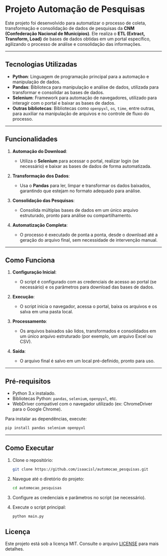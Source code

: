 
# Projeto Automação de Pesquisas

Este projeto foi desenvolvido para automatizar o processo de coleta, transformação e consolidação de dados de pesquisas da **CNM (Confederação Nacional de Municípios)**. Ele realiza o **ETL (Extract, Transform, Load)** de bases de dados obtidas em um portal específico, agilizando o processo de análise e consolidação das informações.

---
## Tecnologias Utilizadas

- **Python**: Linguagem de programação principal para a automação e manipulação de dados.
- **Pandas**: Biblioteca para manipulação e análise de dados, utilizada para transformar e consolidar as bases de dados.
- **Selenium**: Framework para automação de navegadores, utilizado para interagir com o portal e baixar as bases de dados.
- **Outras bibliotecas**: Bibliotecas como `openpyxl`, `os`, `time`, entre outras, para auxiliar na manipulação de arquivos e no controle de fluxo do processo.

---

## Funcionalidades

1. **Automação do Download**:
   - Utiliza o **Selenium** para acessar o portal, realizar login (se necessário) e baixar as bases de dados de forma automatizada.

2. **Transformação dos Dados**:
   - Usa o **Pandas** para ler, limpar e transformar os dados baixados, garantindo que estejam no formato adequado para análise.

3. **Consolidação das Pesquisas**:
   - Consolida múltiplas bases de dados em um único arquivo estruturado, pronto para análise ou compartilhamento.

4. **Automatização Completa**:
   - O processo é executado de ponta a ponta, desde o download até a geração do arquivo final, sem necessidade de intervenção manual.

---

## Como Funciona

1. **Configuração Inicial**:
   - O script é configurado com as credenciais de acesso ao portal (se necessário) e os parâmetros para download das bases de dados.

2. **Execução**:
   - O script inicia o navegador, acessa o portal, baixa os arquivos e os salva em uma pasta local.

3. **Processamento**:
   - Os arquivos baixados são lidos, transformados e consolidados em um único arquivo estruturado (por exemplo, um arquivo Excel ou CSV).

4. **Saída**:
   - O arquivo final é salvo em um local pré-definido, pronto para uso.

---

## Pré-requisitos

- Python 3.x instalado.
- Bibliotecas Python: `pandas`, `selenium`, `openpyxl`, etc.
- WebDriver compatível com o navegador utilizado (ex: ChromeDriver para o Google Chrome).

Para instalar as dependências, execute:
```bash
pip install pandas selenium openpyxl
```

---

## Como Executar

1. Clone o repositório:
   ```bash
   git clone https://github.com/isaacisl/automocao_pesquisas.git
   ```

2. Navegue até o diretório do projeto:
   ```bash
   cd automocao_pesquisas
   ```

3. Configure as credenciais e parâmetros no script (se necessário).

4. Execute o script principal:
   ```bash
   python main.py
   ```

## Licença

Este projeto está sob a licença MIT. Consulte o arquivo [LICENSE](LICENSE) para mais detalhes.

